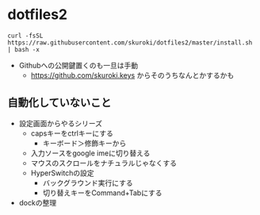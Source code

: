 # dotfiles2

```
curl -fsSL https://raw.githubusercontent.com/skuroki/dotfiles2/master/install.sh | bash -x
```

* Githubへの公開鍵置くのも一旦は手動
  * https://github.com/skuroki.keys からそのうちなんとかするかも

## 自動化していないこと

* 設定画面からやるシリーズ
  * capsキーをctrlキーにする
    * キーボード＞修飾キーから
  * 入力ソースをgoogle imeに切り替える
  * マウスのスクロールをナチュラルじゃなくする
  * HyperSwitchの設定
    * バックグラウンド実行にする
    * 切り替えキーをCommand+Tabにする
* dockの整理
